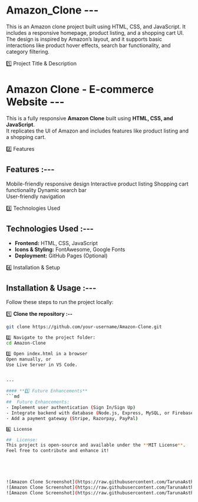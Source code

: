 # Amazon_Clone ---

This is an Amazon clone project built using HTML, CSS, and JavaScript.   It includes a responsive homepage, product listing, and a shopping cart UI.   The design is inspired by Amazon’s layout, and it supports basic interactions   like product hover effects, search bar functionality, and category filtering.

1️⃣ Project Title & Description

# Amazon Clone - E-commerce Website --- 

This is a fully responsive **Amazon Clone** built using **HTML, CSS, and JavaScript**.  
It replicates the UI of Amazon and includes features like product listing and a shopping cart.

2️⃣ Features 

##  Features :---

 Mobile-friendly responsive design 
 Interactive product listing 
 Shopping cart functionality 
 Dynamic search bar  
 User-friendly navigation 
 
3️⃣ Technologies Used

##  Technologies Used :---

- **Frontend:** HTML, CSS, JavaScript  
- **Icons & Styling:** FontAwesome, Google Fonts  
- **Deployment:** GitHub Pages (Optional)

4️⃣ Installation & Setup

##  Installation & Usage :---

Follow these steps to run the project locally:

1️⃣ **Clone the repository :--**
```sh
git clone https://github.com/your-username/Amazon-Clone.git

2️⃣ Navigate to the project folder:
cd Amazon-Clone

3️⃣ Open index.html in a browser
Open manually, or
Use Live Server in VS Code.


---

#### **5️⃣ Future Enhancements**
```md
##  Future Enhancements:
- Implement user authentication (Sign In/Sign Up)  
- Integrate backend with database (Node.js, Express, MySQL, or Firebase)  
- Add a payment gateway (Stripe, Razorpay, PayPal)

6️⃣ License

##  License:
This project is open-source and available under the **MIT License**.  
Feel free to contribute and enhance it! 





![Amazon Clone Screenshot](https://raw.githubusercontent.com/TarunaAsthana23/Amazon_Clone/main/Img/S1.png)
![Amazon Clone Screenshot](https://raw.githubusercontent.com/TarunaAsthana23/Amazon_Clone/main/Img/S2.png)
![Amazon Clone Screenshot](https://raw.githubusercontent.com/TarunaAsthana23/Amazon_Clone/main/Img/S3.png)
